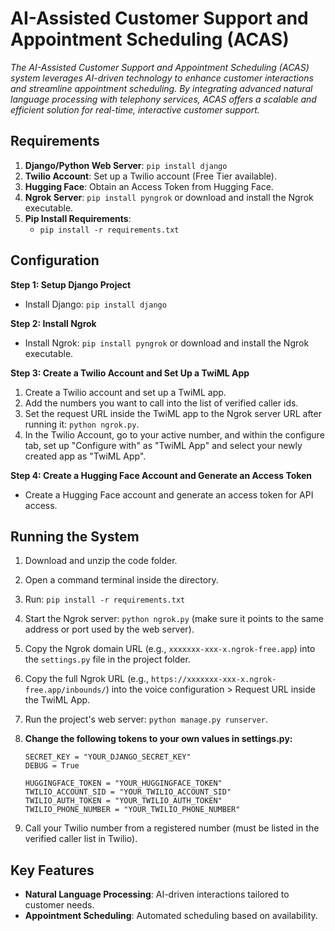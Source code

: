 # AI-Assisted Customer Support and Appointment Scheduling (ACAS)

_The AI-Assisted Customer Support and Appointment Scheduling (ACAS) system leverages AI-driven technology to enhance customer interactions and streamline appointment scheduling. By integrating advanced natural language processing with telephony services, ACAS offers a scalable and efficient solution for real-time, interactive customer support._

## Requirements

1. **Django/Python Web Server**: `pip install django`
2. **Twilio Account**: Set up a Twilio account (Free Tier available).
3. **Hugging Face**: Obtain an Access Token from Hugging Face.
4. **Ngrok Server**: `pip install pyngrok` or download and install the Ngrok executable.
5. **Pip Install Requirements**:
   - `pip install -r requirements.txt`

## Configuration

**Step 1: Setup Django Project**

- Install Django: `pip install django`

**Step 2: Install Ngrok**

- Install Ngrok: `pip install pyngrok` or download and install the Ngrok executable.

**Step 3: Create a Twilio Account and Set Up a TwiML App**

1. Create a Twilio account and set up a TwiML app.
2. Add the numbers you want to call into the list of verified caller ids.
3. Set the request URL inside the TwiML app to the Ngrok server URL after running it: `python ngrok.py`.
4. In the Twilio Account, go to your active number, and within the configure tab, set up "Configure with" as "TwiML App" and select your newly created app as "TwiML App".

**Step 4: Create a Hugging Face Account and Generate an Access Token**

- Create a Hugging Face account and generate an access token for API access.

## Running the System

1. Download and unzip the code folder.
2. Open a command terminal inside the directory.
3. Run: `pip install -r requirements.txt`
4. Start the Ngrok server: `python ngrok.py` (make sure it points to the same address or port used by the web server).
5. Copy the Ngrok domain URL (e.g., `xxxxxxx-xxx-x.ngrok-free.app`) into the `settings.py` file in the project folder.
6. Copy the full Ngrok URL (e.g., `https://xxxxxxx-xxx-x.ngrok-free.app/inbounds/`) into the voice configuration > Request URL inside the TwiML App.
7. Run the project's web server: `python manage.py runserver`.
8. **Change the following tokens to your own values in settings.py:**

   ```
   SECRET_KEY = "YOUR_DJANGO_SECRET_KEY"
   DEBUG = True

   HUGGINGFACE_TOKEN = "YOUR_HUGGINGFACE_TOKEN"
   TWILIO_ACCOUNT_SID = "YOUR_TWILIO_ACCOUNT_SID"
   TWILIO_AUTH_TOKEN = "YOUR_TWILIO_AUTH_TOKEN"
   TWILIO_PHONE_NUMBER = "YOUR_TWILIO_PHONE_NUMBER"
   ```

9. Call your Twilio number from a registered number (must be listed in the verified caller list in Twilio).

## Key Features

- **Natural Language Processing**: AI-driven interactions tailored to customer needs.
- **Appointment Scheduling**: Automated scheduling based on availability.
